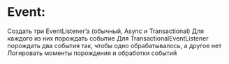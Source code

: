 # Event:
Создать три EventListener’a (обычный, Async и Transactional)
Для каждого из них порождать событие
Для TransactionalEventListener порождать два события так, чтобы одно обрабатывалось, а другое нет
Логировать моменты порождения и обработки событий

